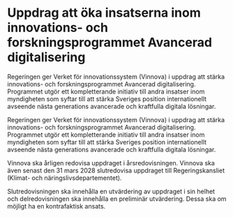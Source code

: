 # Uppdrag att öka insatserna inom innovations- och forskningsprogrammet Avancerad digitalisering

Regeringen ger Verket för innovationssystem (Vinnova) i uppdrag att stärka innovations- och forskningsprogrammet Avancerad digitalisering. Programmet utgör ett kompletterande initiativ till andra insatser inom myndigheten som syftar till att stärka Sveriges position internationellt avseende nästa generations avancerade och kraftfulla digitala lösningar.

Regeringen ger Verket för innovationssystem (Vinnova) i uppdrag att stärka innovations- och forskningsprogrammet Avancerad digitalisering. Programmet utgör ett kompletterande initiativ till andra insatser inom myndigheten som syftar till att stärka Sveriges position internationellt avseende nästa generations avancerade och kraftfulla digitala lösningar.

Vinnova ska årligen redovisa uppdraget i årsredovisningen. Vinnova ska
även senast den 31 mars 2028 slutredovisa uppdraget till Regeringskansliet
(Klimat- och näringslivsdepartementet).

Slutredovisningen ska innehålla en utvärdering av uppdraget i sin helhet och delredovisningen ska innehålla en preliminär utvärdering. Dessa ska om möjligt ha en kontrafaktisk ansats.
